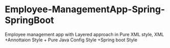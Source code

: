 # Employee-ManagementApp-Spring-SpringBoot

Employee management app with Layered approach in Pure XML style, XML +Annottaion Style + Pure Java Config Style +Spring boot Style 
